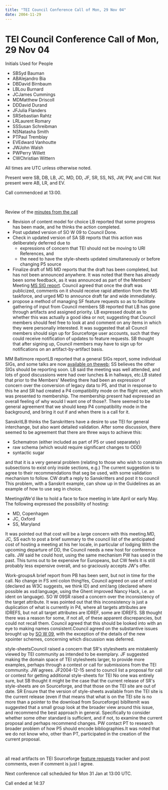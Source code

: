 ```yaml
---
title: "TEI Council Conference Call of Mon, 29 Nov 04"
date: 2004-11-29
---
```

# TEI Council Conference Call of Mon, 29 Nov 04
Initials Used for People


* SBSyd Bauman
* ABAlejandro Bia
* DBDavid Birnbaum
* LBLou Burnard
* JCJames Cummings
* MDMatthew Driscoll
* DDDavid Durand
* JFJulia Flanders
* SRSebastian Rahtz
* LRLaurent Romary
* SSSusan Schreibman
* NSNatasha Smith
* PTPaul Tremblay
* EVEdward Vanhoutte
* JWJohn Walsh
* PWPerry Willett
* CWChristian Wittern



All times are UTC unless otherwise noted.


Present were SB, DB, LB, JC, MD, DD, JF, SR, SS, NS, JW,
PW, and CW. Not present were AB, LR, and EV.


Call commendced at 13:00\.




 

Review of the [minutes from the call](/Activities/Council/Meetings/tcm13.xml)


* Revision of content model for
choice LB reported that some progress has
been made, and he thinks the action completed.
* Post updated version of SO W 09 to
Council Done.
* Check in updated version of SA SB
reports that this action was deliberately deferred due to
	+ expressions of concern that TEI should not be
	moving to URI References, and
	+ the need to have the style\-sheets updated
	simultaneously or before changing P5 source
* Finalize draft of MS MD reports that
the draft has been completed, but has not been announced
anywhere. It was noted that there has already been some
feedback, as it was announced as part of the Members'
Meeting [MS SIG
report](/activities/SIG/Manuscript/mssigr02.html). Council agreed that once the draft was
publicized, comments on it should receive rapid attention
from the MS taskforce, and urged MD to announce draft far
and wide immediately.
* propose a method of managing SF feature
requests so as to facilitate gathering of input from
Council members SB reported that LB has gone
through artifacts and assigned priority. LB expressed
doubt as to whether this was actually a good idea or not;
suggesting that Council members should feel free to look
at and comment on any items in which they were personally
interested. It was suggested that all Council members
should sign up for Sourceforge user accounts, such that
they could receive notification of updates to feature
requests. SB thought that after signing up, Council
members may have to sign up for notifications on an
artifact\-by\-artifact basis.



MM Baltimore reportLB reported that a general SIGs report, some individual
SIGs, and some talks are now [available on theweb](https://www.tei-c.org/Vault/MembersMeetings/2004-info/); SS believes the other SIGs should be reporting
soon. LB said the meeting was well attended, and lots of
good discussions were had over lunches \& in hallways,
etc.LB stated that prior to the Members' Meeting there had been
an expression of concern over the conversion of legacy data
to P5, and that in response to this he and SR had created a
P4 compatibility mode on the flight
over, which was presented to membership. The membership
present had expressed an overall feeling of why would I
want one of those?. There seemed to be general
agreement that we should keep P4 compatibility
mode in the background, and bring it out if and
when there is a call for it.

SanskritLB thinks the Sanskritters have a desire to use TEI for
general interchange, but also want detailed validation.
After some discussion, there seemed to be agreement that
there are three ways to achieve this:
* Schematron (either included as part of P5 or used
separately)
* raw schema (which would require significant changes
to ODD)
* syntactic sugar


and that it is a very general problem (relating to
those who wish to constrain subsections to exist only inside
sections, e.g.) The current suggestion is to agree to their
recommendations that seg be used, with some
validation mechanism to follow. CW draft a reply to
Sanskritters and post it to council This problem,
with a Sanskrit example, can show up in the Guidelines as an
example of how to use seg in choice.

MeetingsWe'd like to hold a face to face meeting in late April or
early May. The following expressed the possibility of
hosting:
* MD, Copenhagen
* JC, Oxford
* SS, Maryland


It was pointed out that cost will be a large concern
with this meeting.MD, JC,
SS each to post a brief summary to the council
list of the anticipated cost of hosting a meeting at his
her locale, in particular of lodging
With the upcoming departure of DD, the Council needs a new
host for conference calls. JW said he could host, using the
same mechanism PW has used in the past. This turns out to be
expensive for Europeans, but CW feels it is still probably
less expensive overall, and so graciously accepts JW's
offer.



Work\-groupsA brief report from PB has been sent, but not in time for
the call. No change in FS
xml colon thingYes, Council agreed on use of xml:id (declared as W3C suggests,
we think ID) and xml:lang (declared where possible
as xsd:language,
using the
Ghent improved Nancy Hack, i.e. an
ident on
language).
SO W 09SR raised a concern over the inconsistency of the target
attribute. It was pointed out that this inconsistency is
just a duplication of what is currently in P4, where all
targets attributes are
IDREFS, but not all target attributes are
IDREF, some are IDREFS. SB thought there
was a reason for some, if not all, of these apparent
discrepancies, but could not recall them. Council agreed
that this should be looked into with an eye to making names
consistent.Council agreed on the substantive issues brought up by
[SO W 09](https://www.tei-c.org/Vault/Workgroups/SO/sow09.html), with
the exception of the details of the new xpointer schemes,
concerning which discussion was deferred.

style\-sheetsCouncil raised a concern that SR's stylesheets are
mistakenly viewed by TEI community as intended to be
exemplary. JF suggested making the domain space of TEI
stylesheets larger, to provide more examples, perhaps
through a contest or call for submissions from the TEI
community. JW agrees. JF2004\-12\-15
send to council list a proposal for call or contest for
getting additional style\-sheets for TEI No one was
entirely sure, but SB thought it might be the case that the
current release of SR's style\-sheets are on Sourceforge, and
that those on the TEI site are out of date. SR Ensure that the version of
style\-sheets available from the TEI site is the current
release (even if that means that what is on the TEI site
is no more than a pointer to the download from
Sourceforge)
biblItemIt was suggested that a small group look at the broader
view around this issue, and recommend the best approach in
general. Specifically to consider whether some other
standard is sufficient, and if not, to examine the current
proposal and perhaps recommend changes. PW contact PT to research
broader problem of how P5 should encode
bibliographies.It was noted that we do not know who, other than PT,
participated in the creation of the current proposal.

 

all read artifacts on
TEI Sourceforge [feature
requests](https://sourceforge.net/tracker/?atid=644065&group_id=106328&func=browse) tracker and post comments, even if
comment is just I agree.


Next conference call scheduled for Mon 31 Jan at 13:00 UTC.


Call ended at 14:37



 